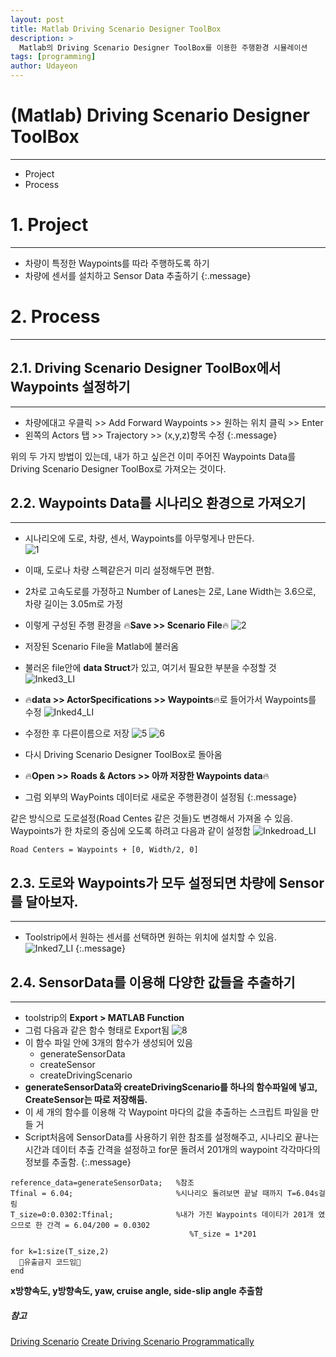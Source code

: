 ```yaml
---
layout: post
title: Matlab Driving Scenario Designer ToolBox
description: >
  Matlab의 Driving Scenario Designer ToolBox를 이용한 주행환경 시뮬레이션
tags: [programming]
author: Udayeon
---
```

# (Matlab) Driving Scenario Designer ToolBox
* * *
- Project
- Process

# 1. Project
* * *
- 차량이 특정한 Waypoints를 따라 주행하도록 하기
- 차량에 센서를 설치하고 Sensor Data 추출하기
{:.message}

# 2. Process
* * *

## 2.1. Driving Scenario Designer ToolBox에서 Waypoints 설정하기
* * *

- 차량에대고 우클릭 >> Add Forward Waypoints >> 원하는 위치 클릭 >> Enter   
- 왼쪽의 Actors 탭 >> Trajectory >> (x,y,z)항목 수정
{:.message}

위의 두 가지 방법이 있는데, 내가 하고 싶은건 이미 주어진 Waypoints Data를 Driving Scenario Designer ToolBox로 가져오는 것이다.   

## 2.2. Waypoints Data를 시나리오 환경으로 가져오기
* * *

- 시나리오에 도로, 차량, 센서, Waypoints를 아무렇게나 만든다.   
![1](https://user-images.githubusercontent.com/69246778/126020854-430ed543-db7f-4aef-87fe-81e35a6f9395.png)   
   
- 이때, 도로나 차량 스펙같은거 미리 설정해두면 편함.   
   
- 2차로 고속도로를 가정하고 Number of Lanes는 2로, Lane Width는 3.6으로, 차량 길이는 3.05m로 가정
   
- 이렇게 구성된 주행 환경을  🔥**Save >> Scenario File**🔥
![2](https://user-images.githubusercontent.com/69246778/126020870-b1aff95f-b1a0-4bd0-966e-6bcf2e577b8a.png)
   
- 저장된 Scenario File을 Matlab에 불러옴
   
- 불러온 file안에 **data Struct**가 있고, 여기서 필요한 부분을 수정할 것
![Inked3_LI](https://user-images.githubusercontent.com/69246778/126020914-65d21d15-5535-4e8d-96dc-30a2e18a0d3a.jpg)
   
- 🔥**data >> ActorSpecifications >> Waypoints**🔥로 들어가서 Waypoints를 수정
![Inked4_LI](https://user-images.githubusercontent.com/69246778/126020942-ea367307-013c-40d3-a925-6bcefb588c04.jpg)
   
- 수정한 후 다른이름으로 저장
![5](https://user-images.githubusercontent.com/69246778/126020973-a3fe4ce4-aa26-47ea-a758-beed8cce3530.png)
![6](https://user-images.githubusercontent.com/69246778/126020986-a7f280c5-b6f8-4a1d-a083-63f9e2b4f2f6.png)
   
- 다시 Driving Scenario Designer ToolBox로 돌아옴
   
- 🔥**Open >> Roads & Actors >> 아까 저장한 Waypoints data**🔥
   
- 그럼 외부의 WayPoints 데이터로 새로운 주행환경이 설정됨
{:.message}
   
   
같은 방식으로 도로설정(Road Centes 같은 것들)도 변경해서 가져올 수 있음.   
Waypoints가 한 차로의 중심에 오도록 하려고 다음과 같이 설정함
![Inkedroad_LI](https://user-images.githubusercontent.com/69246778/126020190-910887fe-2a9d-4a51-9723-198934f38c27.jpg)
```
Road Centers = Waypoints + [0, Width/2, 0]
```

## 2.3. 도로와 Waypoints가 모두 설정되면 차량에 Sensor를 달아보자.
* * *

- Toolstrip에서 원하는 센서를 선택하면 원하는 위치에 설치할 수 있음.   
![Inked7_LI](https://user-images.githubusercontent.com/69246778/126021359-d2849b82-147d-4854-902f-034ded485841.jpg)
{:.message}

## 2.4. SensorData를 이용해 다양한 값들을 추출하기
* * *

- toolstrip의 **Export > MATLAB Function**
- 그럼 다음과 같은 함수 형태로 Export됨
![8](https://user-images.githubusercontent.com/69246778/126021043-0f6a09ee-3a0d-479e-a9cc-fc4e1a85e9bb.png)
- 이 함수 파일 안에 3개의 함수가 생성되어 있음
  - generateSensorData
  - createSensor
  - createDrivingScenario
- **generateSensorData와 createDrivingScenario를 하나의 함수파일에 넣고, CreateSensor는 따로 저장해둠.**
- 이 세 개의 함수를 이용해 각 Waypoint 마다의 값을 추출하는 스크립트 파일을 만들 거
- Script처음에 SensorData를 사용하기 위한 참조를 설정해주고, 시나리오 끝나는 시간과 데이터 추출 간격을 설정하고 for문 돌려서 201개의 waypoint 각각마다의 정보를 추출함.
{:.message}

```
reference_data=generateSensorData;   %참조
Tfinal = 6.04;                       %시나리오 돌려보면 끝날 때까지 T=6.04s걸림
T_size=0:0.0302:Tfinal;              %내가 가진 Waypoints 데이티가 201개 였으므로 한 간격 = 6.04/200 = 0.0302
                                        %T_size = 1*201
                                        
for k=1:size(T_size,2)
  🚨유출금지 코드임🚨
end
```

**x방향속도, y방향속도, yaw, cruise angle, side-slip angle 추출함**






##### 참고

[Driving Scenario](https://kr.mathworks.com/help//driving/ref/drivingscenario.html)
[Create Driving Scenario Programmatically](https://kr.mathworks.com/help/driving/ug/create-driving-scenario-programmatically.html?searchHighlight=driving%20scenario&s_tid=srchtitle)
